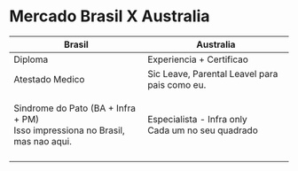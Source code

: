 # Mercado  Brasil X Australia



| Brasil                                                                                   | Australia                                                    |
| ---------------------------------------------------------------------------------------- | ------------------------------------------------------------ |
| Diploma                                                                                  | Experiencia + Certificao                                     |
| Atestado Medico                                                                          | Sic Leave, Parental Leavel para pais como eu.                |
| <p>Sindrome do Pato (BA + Infra + PM) <br>Isso impressiona no Brasil, mas nao aqui. </p> | <p>Especialista - Infra only <br>Cada um no seu quadrado</p> |
|                                                                                          |                                                              |

